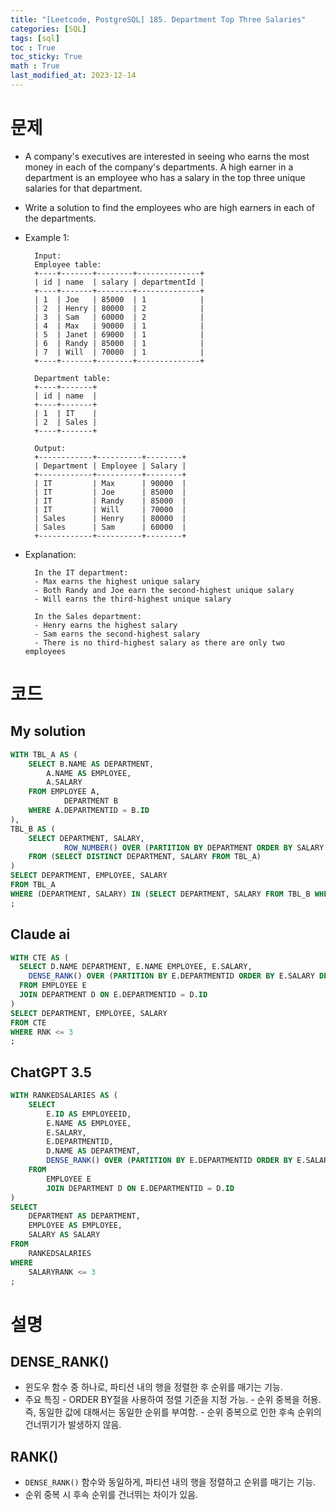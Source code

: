 ```yaml
---
title: "[Leetcode, PostgreSQL] 185. Department Top Three Salaries"
categories: [SQL]
tags: [sql]
toc : True
toc_sticky: True
math : True
last_modified_at: 2023-12-14
---
```


# 문제
- A company's executives are interested in seeing who earns the most money in each of the company's departments. A high earner in a department is an employee who has a salary in the top three unique salaries for that department.

- Write a solution to find the employees who are high earners in each of the departments.
   

- Example 1:

        Input: 
        Employee table:
        +----+-------+--------+--------------+
        | id | name  | salary | departmentId |
        +----+-------+--------+--------------+
        | 1  | Joe   | 85000  | 1            |
        | 2  | Henry | 80000  | 2            |
        | 3  | Sam   | 60000  | 2            |
        | 4  | Max   | 90000  | 1            |
        | 5  | Janet | 69000  | 1            |
        | 6  | Randy | 85000  | 1            |
        | 7  | Will  | 70000  | 1            |
        +----+-------+--------+--------------+

        Department table:
        +----+-------+
        | id | name  |
        +----+-------+
        | 1  | IT    |
        | 2  | Sales |
        +----+-------+

        Output: 
        +------------+----------+--------+
        | Department | Employee | Salary |
        +------------+----------+--------+
        | IT         | Max      | 90000  |
        | IT         | Joe      | 85000  |
        | IT         | Randy    | 85000  |
        | IT         | Will     | 70000  |
        | Sales      | Henry    | 80000  |
        | Sales      | Sam      | 60000  |
        +------------+----------+--------+

- Explanation: 

        In the IT department:
        - Max earns the highest unique salary
        - Both Randy and Joe earn the second-highest unique salary
        - Will earns the third-highest unique salary

        In the Sales department:
        - Henry earns the highest salary
        - Sam earns the second-highest salary
        - There is no third-highest salary as there are only two employees

# 코드
## My solution

```sql
WITH TBL_A AS (
    SELECT B.NAME AS DEPARTMENT,
        A.NAME AS EMPLOYEE,
        A.SALARY
    FROM EMPLOYEE A,
            DEPARTMENT B
    WHERE A.DEPARTMENTID = B.ID 
),
TBL_B AS (
    SELECT DEPARTMENT, SALARY, 
            ROW_NUMBER() OVER (PARTITION BY DEPARTMENT ORDER BY SALARY DESC) AS ROW_NUM
    FROM (SELECT DISTINCT DEPARTMENT, SALARY FROM TBL_A)
)
SELECT DEPARTMENT, EMPLOYEE, SALARY
FROM TBL_A
WHERE (DEPARTMENT, SALARY) IN (SELECT DEPARTMENT, SALARY FROM TBL_B WHERE ROW_NUM <= 3)
;
```

## Claude ai

```sql
WITH CTE AS (
  SELECT D.NAME DEPARTMENT, E.NAME EMPLOYEE, E.SALARY, 
    DENSE_RANK() OVER (PARTITION BY E.DEPARTMENTID ORDER BY E.SALARY DESC) RNK
  FROM EMPLOYEE E
  JOIN DEPARTMENT D ON E.DEPARTMENTID = D.ID
)
SELECT DEPARTMENT, EMPLOYEE, SALARY
FROM CTE
WHERE RNK <= 3
;
```

## ChatGPT 3.5
```sql
WITH RANKEDSALARIES AS (
    SELECT
        E.ID AS EMPLOYEEID,
        E.NAME AS EMPLOYEE,
        E.SALARY,
        E.DEPARTMENTID,
        D.NAME AS DEPARTMENT,
        DENSE_RANK() OVER (PARTITION BY E.DEPARTMENTID ORDER BY E.SALARY DESC) AS SALARYRANK
    FROM
        EMPLOYEE E
        JOIN DEPARTMENT D ON E.DEPARTMENTID = D.ID
)
SELECT
    DEPARTMENT AS DEPARTMENT,
    EMPLOYEE AS EMPLOYEE,
    SALARY AS SALARY
FROM
    RANKEDSALARIES
WHERE
    SALARYRANK <= 3
;
```



# 설명

## DENSE_RANK()
- 윈도우 함수 중 하나로, 파티션 내의 행을 정렬한 후 순위를 매기는 기능.
- 주요 특징
        - ORDER BY절을 사용하여 정렬 기준을 지정 가능.
        - 순위 중복을 허용. 즉, 동일한 값에 대해서는 동일한 순위를 부여함.
        - 순위 중복으로 인한 후속 순위의 건너뛰기가 발생하지 않음.

## RANK()
- `DENSE_RANK()` 함수와 동일하게, 파티션 내의 행을 정렬하고 순위를 매기는 기능.
- 순위 중복 시 후속 순위를 건너뛰는 차이가 있음.
